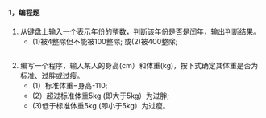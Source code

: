 #### 1，编程题

1. 从键盘上输入一个表示年份的整数，判断该年份是否是闰年，输出判断结果。
   + (1)被4整除但不能被100整除;   或(2)被400整除;

```cpp


```



2. 编写一个程序，输入某人的身高(cm）和体重(kg)，按下式确定其体重是否为标准、过胖或过瘦。
   + (1）标准体重=身高-110;
   + (2）超过标准体重5kg (即大于5kg）为过胖;
   + (3)低于标准体重5kg (即小于5kg）为过瘦。

```cpp


```

